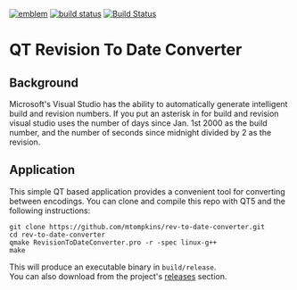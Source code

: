 [![emblem](https://img.shields.io/badge/project-passive-lightgrey.svg)](https://git.marktompkins.me/mtompkins/revisiontodateconverter) [![build status](https://git.marktompkins.me/mtompkins/rev-to-date-converter/badges/master/build.svg)](https://git.marktompkins.me/mtompkins/rev-to-date-converter/commits/master) [![Build Status](https://travis-ci.org/mtompkins/rev-to-date-converter.svg?branch=master)](https://travis-ci.org/mtompkins/rev-to-date-converter)

# QT Revision To Date Converter

## Background
Microsoft's Visual Studio has the ability to automatically generate intelligent build and revision numbers. If you put an asterisk in for build and revision visual studio uses the number of days since Jan. 1st 2000 as the build number, and the number of seconds since midnight divided by 2 as the revision.
## Application
This simple QT based application provides a convenient tool for converting between encodings. You can clone and compile this repo with QT5 and the following instructions:
```
git clone https://github.com/mtompkins/rev-to-date-converter.git
cd rev-to-date-converter
qmake RevisionToDateConverter.pro -r -spec linux-g++
make
```
This will produce an executable binary in `build/release`.    
You can also download from the project's [releases](https://github.com/mtompkins/rev-to-date-converter/releases) section.
